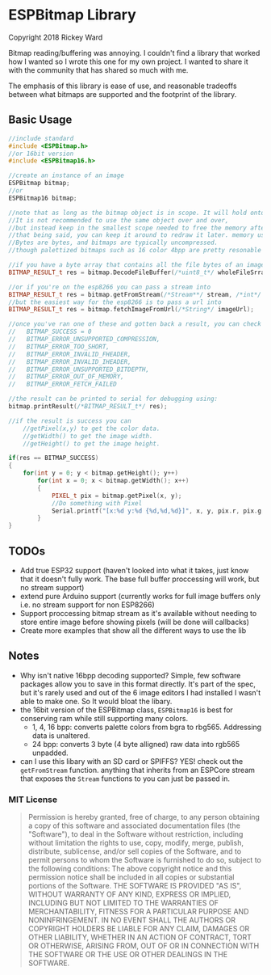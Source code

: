 # ESPBitmap Library
Copyright 2018 Rickey Ward

Bitmap reading/buffering was annoying. I couldn't find a library that worked how I wanted so I wrote this one for my own project. I wanted to share it with the community that has shared so much with me.

The emphasis of this library is ease of use, and reasonable tradeoffs between what bitmaps are supported and the footprint of the library.

## Basic Usage
```cpp
//include standard
#include <ESPBitmap.h>
//or 16bit version
#include <ESPBitmap16.h>

//create an instance of an image
ESPBitmap bitmap;
//or
ESPBitmap16 bitmap;

//note that as long as the bitmap object is in scope. It will hold onto whatever data was loaded.
//It is not recommended to use the same object over and over,
//but instead keep in the smallest scope needed to free the memory afterward.
//that being said, you can keep it around to redraw it later. memory usage is resonable, but still.
//Bytes are bytes, and bitmaps are typically uncompressed.
//though palettized bitmaps such as 16 color 4bpp are pretty resonable on an esp8266.

//if you have a byte array that contains all the file bytes of an image (unsigned char or uint8_t) you can proccess the file data using 
BITMAP_RESULT_t res = bitmap.DecodeFileBuffer(/*uint8_t*/ wholeFileSrray, /*int32_t*/ length);

//or if you're on the esp8266 you can pass a stream into
BITMAP_RESULT_t res = bitmap.getFromStream(/*Stream**/ stream, /*int*/ len, /*int*/ timeoutMs);
//but the easiest way for the esp8266 is to pass a url into 
BITMAP_RESULT_t res = bitmap.fetchImageFromUrl(/*String*/ imageUrl);

//once you've ran one of these and gotten back a result, you can check the resut for a success. Which will be one of the constants:
//   BITMAP_SUCCESS = 0
//   BITMAP_ERROR_UNSUPPORTED_COMPRESSION,
//   BITMAP_ERROR_TOO_SHORT,
//   BITMAP_ERROR_INVALID_FHEADER,
//   BITMAP_ERROR_INVALID_IHEADER,
//   BITMAP_ERROR_UNSUPPORTED_BITDEPTH,
//   BITMAP_ERROR_OUT_OF_MEMORY,
//   BITMAP_ERROR_FETCH_FAILED

//the result can be printed to serial for debugging using:
bitmap.printResult(/*BITMAP_RESULT_t*/ res);

//if the result is success you can
    //getPixel(x,y) to get the color data.
    //getWidth() to get the image width.
    //getHeight() to get the image height.

if(res == BITMAP_SUCCESS)
{
    for(int y = 0; y < bitmap.getHeight(); y++)
        for(int x = 0; x < bitmap.getWidth(); x++)
        {
            PIXEL_t pix = bitmap.getPixel(x, y);
            //Do something with Pixel
            Serial.printf("[x:%d y:%d {%d,%d,%d}]", x, y, pix.r, pix.g, pix.b);
        }
}

```

## TODOs
* Add true ESP32 support (haven't looked into what it takes, just know that it doesn't fully work. The base full buffer proccessing will work, but no stream support)
* extend pure Arduino support (currently works for full image buffers only i.e. no stream support for non ESP8266)
* Support proccessing bitmap stream as it's available without needing to store entire image before showing pixels (will be done will callbacks)
* Create more examples that show all the different ways to use the lib

## Notes
* Why isn't native 16bpp decoding supported? Simple, few software packages allow you to save in this format directly. It's part of the spec, but it's rarely used and out of the 6 image editors I had installed I wasn't able to make one. So It would bloat the libary.
* the 16bit version of the ESPBitmap class, `ESPBitmap16` is best for conserving ram while still supporting many colors.
    * 1, 4, 16 bpp: converts palette colors from bgra to rbg565. Addressing data is unaltered.
    * 24 bpp: converts 3 byte (4 byte alligned) raw data into rgb565 unpadded.
* can I use this libary with an SD card or SPIFFS? YES! check out the `getFromStream` function. anything that inherits from an ESPCore stream that exposes the `Stream` functions to you can just be passed in.

### MIT License
>Permission is hereby granted, free of charge, to any person
obtaining a copy of this software and associated documentation files (the
"Software"), to deal in the Software without restriction, including without
limitation the rights to use, copy, modify, merge, publish, distribute,
sublicense, and/or sell copies of the Software, and to permit persons to whom
the Software is furnished to do so, subject to the following conditions: The
above copyright notice and this permission notice shall be included in all
copies or substantial portions of the Software. THE SOFTWARE IS PROVIDED "AS
IS", WITHOUT WARRANTY OF ANY KIND, EXPRESS OR IMPLIED, INCLUDING BUT NOT LIMITED
TO THE WARRANTIES OF MERCHANTABILITY, FITNESS FOR A PARTICULAR PURPOSE AND
NONINFRINGEMENT. IN NO EVENT SHALL THE AUTHORS OR COPYRIGHT HOLDERS BE LIABLE
FOR ANY CLAIM, DAMAGES OR OTHER LIABILITY, WHETHER IN AN ACTION OF CONTRACT,
TORT OR OTHERWISE, ARISING FROM, OUT OF OR IN CONNECTION WITH THE SOFTWARE OR
THE USE OR OTHER DEALINGS IN THE SOFTWARE.
